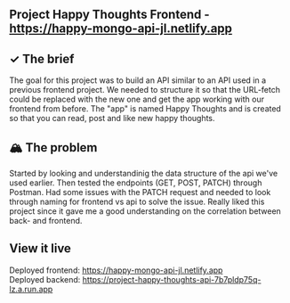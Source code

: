 ## Project Happy Thoughts Frontend - https://happy-mongo-api-jl.netlify.app

## ✓ The brief
The goal for this project was to build an API similar to an API used in a previous frontend project. We needed to structure it so that the URL-fetch could be replaced with the new one and get the app working with our frontend from before. The "app" is named Happy Thoughts and is created so that you can read, post and like new happy thoughts.

## 🏔️ The problem

Started by looking and understandinig the data structure of the api we've used earlier.
Then tested the endpoints (GET, POST, PATCH) through Postman. 
Had some issues with the PATCH request and needed to look through naming for frontend vs api to solve the issue. Really liked this project since it gave me a good understanding on the correlation between back- and frontend.

## View it live

Deployed frontend: https://happy-mongo-api-jl.netlify.app  
Deployed backend: https://project-happy-thoughts-api-7b7pldp75q-lz.a.run.app
